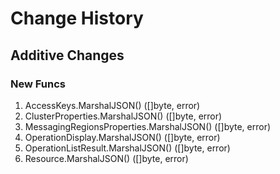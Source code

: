 # Change History

## Additive Changes

### New Funcs

1. AccessKeys.MarshalJSON() ([]byte, error)
1. ClusterProperties.MarshalJSON() ([]byte, error)
1. MessagingRegionsProperties.MarshalJSON() ([]byte, error)
1. OperationDisplay.MarshalJSON() ([]byte, error)
1. OperationListResult.MarshalJSON() ([]byte, error)
1. Resource.MarshalJSON() ([]byte, error)
